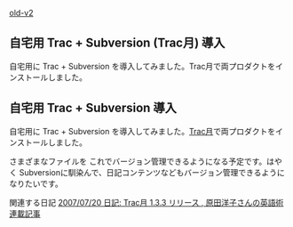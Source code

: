 [old-v2](ig071214-orig.html)

## 自宅用 Trac + Subversion (Trac月) 導入

自宅用に Trac + Subversion を導入してみました。Trac月で両プロダクトをインストールしました。






## 自宅用 Trac + Subversion 導入


自宅用に Trac + Subversion を導入してみました。[Trac月](http://sourceforge.jp/projects/traclight/)で両プロダクトをインストールしました。

さまざまなファイルを これでバージョン管理できるようになる予定です。はやく Subversionに馴染んで、日記コンテンツなどもバージョン管理できるようになりたいです。

関連する日記
[2007/07/20 日記: Trac月 1.3.3 リリース , 原田洋子さんの英語術連載記事](ig070720.html)